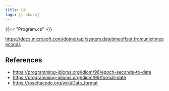 ```yaml
---
title: C#
tags: [c-sharp]
---
```


{{< r "Program.cs" >}}

<https://docs.microsoft.com/dotnet/api/system.datetimeoffset.fromunixtimeseconds>

## References

- <https://programming-idioms.org/idiom/98/epoch-seconds-to-date>
- <https://programming-idioms.org/idiom/99/format-date>
- <https://rosettacode.org/wiki/Date_format>
